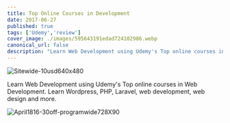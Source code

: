 ```yaml
---
title: Top Online Courses in Development
date: 2017-06-27
published: true
tags: ['Udemy','review']
cover_image: ./images/595643191edad724102986.webp
canonical_url: false
description: "Learn Web Development using Udemy's Top online courses in Web Development. Learn Wordpress, PHP, Laravel, web development, web design and more."
---
```


![Sitewide-10usd640x480](https://ad.linksynergy.com/fs-bin/show?id=r0mCSnYfGqo&bids=323058.1241&subid=0&type=4&gridnum=0)

Learn Web Development using Udemy's Top online courses in Web Development. Learn Wordpress, PHP, Laravel, web development, web design and more.

![April1816-30off-programwide728X90](https://ad.linksynergy.com/fs-bin/show?id=r0mCSnYfGqo&bids=323058.927&subid=0&type=4&gridnum=16)
